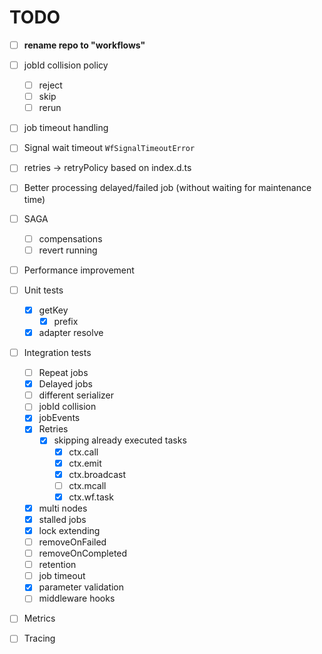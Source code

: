 # TODO

- [ ] **rename repo to "workflows"**
- [ ] jobId collision policy
  - [ ] reject
  - [ ] skip
  - [ ] rerun

- [ ] job timeout handling
- [ ] Signal wait timeout `WfSignalTimeoutError`
- [ ] retries -> retryPolicy based on index.d.ts

- [ ] Better processing delayed/failed job (without waiting for maintenance time)

- [ ] SAGA
  - [ ] compensations
  - [ ] revert running

- [ ] Performance improvement

- [ ] Unit tests
  - [x] getKey
    - [x] prefix
  - [x] adapter resolve

- [ ] Integration tests
  - [ ] Repeat jobs
  - [x] Delayed jobs
  - [ ] different serializer
  - [ ] jobId collision
  - [x] jobEvents
  - [x] Retries
    - [x] skipping already executed tasks
      - [x] ctx.call
      - [x] ctx.emit
      - [x] ctx.broadcast
      - [ ] ctx.mcall
      - [x] ctx.wf.task
  - [x] multi nodes
  - [x] stalled jobs
  - [x] lock extending
  - [ ] removeOnFailed
  - [ ] removeOnCompleted
  - [ ] retention
  - [ ] job timeout
  - [x] parameter validation
  - [ ] middleware hooks
- [ ] Metrics
- [ ] Tracing
